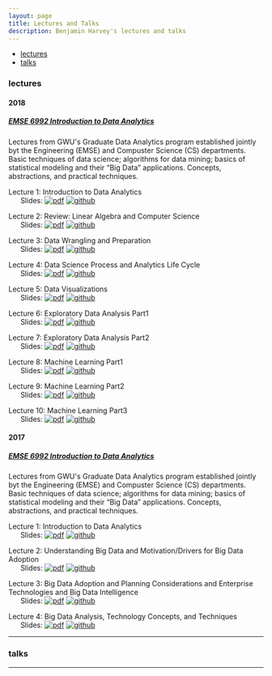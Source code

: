 ```yaml
---
layout: page
title: Lectures and Talks
description: Benjamin Harvey's lectures and talks
---
```

<div class="navbar">
    <div class="navbar-inner">
        <ul class="nav">
            <li><a href="#lectures">lectures</a></li>
            <li><a href="#talks">talks</a></li>
        </ul>
    </div>
</div>


### <a name="lectures"></a>lectures
####  2018
##### <a name="EMSE6992"></a>[EMSE 6992 Introduction to Data Analytics](https://bsharvey.github.io/)
Lectures from GWU's Graduate Data Analytics program established jointly byt the Engineering (EMSE) and Compuster Science (CS) departments.  Basic techniques of data science; algorithms for data mining; basics of statistical modeling and their “Big Data” applications. Concepts, abstractions, and practical techniques.

Lecture 1: Introduction to Data Analytics<br/>
&nbsp; &nbsp; &nbsp; Slides:
[![pdf](icons16/pdf-icon.png)](https://github.com/bsharvey/bsharvey.github.io/blob/master/assets/lectures_2018/LECTURE1-EMSE9662_20170830_bsharve.pdf)
[![github](icons16/github-icon.png)](https://github.com/bsharvey/bsharvey.github.io/tree/master/assets/lectures_2018)<br/>

Lecture 2: Review: Linear Algebra and Computer Science<br/>
&nbsp; &nbsp; &nbsp; Slides:
[![pdf](icons16/pdf-icon.png)](https://github.com/bsharvey/bsharvey.github.io/blob/master/assets/lectures_2018/LECTURE2a-EMSE9662_20180830_Fall2018.pdf)
[![github](icons16/github-icon.png)](https://github.com/bsharvey/bsharvey.github.io/tree/master/assets/lectures_2018)<br/>

Lecture 3: Data Wrangling and Preparation<br/>
&nbsp; &nbsp; &nbsp; Slides:
[![pdf](icons16/pdf-icon.png)](https://github.com/bsharvey/bsharvey.github.io/blob/master/assets/lectures_2018/LECTURE3-EMSE9662_20180910_Fall2018.pdf)
[![github](icons16/github-icon.png)](https://github.com/bsharvey/bsharvey.github.io/blob/master/assets/lectures_2018/LECTURE3-EMSE9662_20180910_Fall2018.pdf)

Lecture 4: Data Science Process and Analytics Life Cycle<br/>
&nbsp; &nbsp; &nbsp; Slides:
[![pdf](icons16/pdf-icon.png)](https://github.com/bsharvey/bsharvey.github.io/blob/master/assets/lectures_2018/LECTURE1a-EMSE9662_20180910_Fall2018.pdf)
[![github](icons16/github-icon.png)](https://github.com/bsharvey/bsharvey.github.io/blob/master/assets/lectures_2018/LECTURE1a-EMSE9662_20180910_Fall2018.pdf)

Lecture 5: Data Visualizations<br/>
&nbsp; &nbsp; &nbsp; Slides:
[![pdf](icons16/pdf-icon.png)](https://github.com/bsharvey/bsharvey.github.io/blob/master/assets/lectures_2018/LECTURE4-EMSE9662_20180910_Fall2018.pdf)
[![github](icons16/github-icon.png)](https://github.com/bsharvey/bsharvey.github.io/blob/master/assets/lectures_2018/LECTURE4-EMSE9662_20180910_Fall2018.pdf)

Lecture 6: Exploratory Data Analysis Part1<br/>
&nbsp; &nbsp; &nbsp; Slides:
[![pdf](icons16/pdf-icon.png)](https://github.com/bsharvey/bsharvey.github.io/blob/master/assets/lectures_2018/LECTURE5_EDA-EMSE9662_20181004_Fall2018.pdf)
[![github](icons16/github-icon.png)](https://github.com/bsharvey/bsharvey.github.io/blob/master/assets/lectures_2018/LECTURE5_EDA-EMSE9662_20181004_Fall2018.pdf)

Lecture 7: Exploratory Data Analysis Part2<br/>
&nbsp; &nbsp; &nbsp; Slides:
[![pdf](icons16/pdf-icon.png)](https://github.com/bsharvey/bsharvey.github.io/blob/master/assets/lectures_2018/LECTURE5_EDA-EMSE9662_20181004_Fall2018.pdf)
[![github](icons16/github-icon.png)](https://github.com/bsharvey/bsharvey.github.io/blob/master/assets/lectures_2018/LECTURE5_EDA-EMSE9662_20181004_Fall2018.pdf)

Lecture 8: Machine Learning Part1<br/>
&nbsp; &nbsp; &nbsp; Slides:
[![pdf](icons16/pdf-icon.png)](https://github.com/bsharvey/bsharvey.github.io/blob/master/assets/lectures_2018/LECTURE7_ML1-EMSE9662_20181004_Fall2018.pdf)
[![github](icons16/github-icon.png)](https://github.com/bsharvey/bsharvey.github.io/blob/master/assets/lectures_2018/LECTURE7_ML1-EMSE9662_20181004_Fall2018.pdf)

Lecture 9: Machine Learning Part2<br/>
&nbsp; &nbsp; &nbsp; Slides:
[![pdf](icons16/pdf-icon.png)](https://github.com/bsharvey/bsharvey.github.io/blob/master/assets/lectures_2018/LECTURE8_ML2-EMSE9662_20181025_Fall2018.pdf)
[![github](icons16/github-icon.png)](https://github.com/bsharvey/bsharvey.github.io/blob/master/assets/lectures_2018/LECTURE8_ML2-EMSE9662_20181025_Fall2018.pdf)

Lecture 10: Machine Learning Part3<br/>
&nbsp; &nbsp; &nbsp; Slides:
[![pdf](icons16/pdf-icon.png)](https://github.com/bsharvey/bsharvey.github.io/blob/master/assets/lectures_2018/LECTURE9_ML3-EMSE9662_20181108_Fall2018.pdf)
[![github](icons16/github-icon.png)](https://github.com/bsharvey/bsharvey.github.io/blob/master/assets/lectures_2018/LECTURE9_ML3-EMSE9662_20181108_Fall2018.pdf)

####  2017
##### <a name="EMSE6992"></a>[EMSE 6992 Introduction to Data Analytics](https://bsharvey.github.io/)
Lectures from GWU's Graduate Data Analytics program established jointly byt the Engineering (EMSE) and Compuster Science (CS) departments.  Basic techniques of data science; algorithms for data mining; basics of statistical modeling and their “Big Data” applications. Concepts, abstractions, and practical techniques.

Lecture 1: Introduction to Data Analytics<br/>
&nbsp; &nbsp; &nbsp; Slides:
[![pdf](icons16/pdf-icon.png)](https://github.com/bsharvey/bsharvey.github.io/blob/master/assets/lectures/LECTURE1-EMSE9662_20170830_bsharve.pdf)
[![github](icons16/github-icon.png)](https://github.com/bsharvey/bsharvey.github.io/tree/master/assets/lectures)<br/>

Lecture 2: Understanding Big Data and Motivation/Drivers for Big Data Adoption<br/>
&nbsp; &nbsp; &nbsp; Slides:
[![pdf](icons16/pdf-icon.png)](https://github.com/bsharvey/bsharvey.github.io/blob/master/assets/lectures/LECTURE2-EMSE9662_20170904_bsharve.pdf)
[![github](icons16/github-icon.png)](https://github.com/bsharvey/bsharvey.github.io/tree/master/assets/lectures)<br/>

Lecture 3: Big Data Adoption and Planning Considerations and Enterprise Technologies and Big Data Intelligence<br/>
&nbsp; &nbsp; &nbsp; Slides:
[![pdf](icons16/pdf-icon.png)](https://github.com/bsharvey/bsharvey.github.io/blob/master/assets/lectures/LECTURE3-EMSE9662_20170914_bsharve_new.pdf)
[![github](icons16/github-icon.png)](https://github.com/bsharvey/bsharvey.github.io/tree/master/assets/lectures)<br/>

Lecture 4: Big Data Analysis, Technology Concepts, and Techniques<br/>
&nbsp; &nbsp; &nbsp; Slides:
[![pdf](icons16/pdf-icon.png)](https://github.com/bsharvey/bsharvey.github.io/blob/master/assets/lectures/LECTURE4-EMSE9662_20170916_bsharve_new.pdf)
[![github](icons16/github-icon.png)](https://github.com/bsharvey/bsharvey.github.io/tree/master/assets/lectures)

---

### <a name="talks"></a>talks

---
